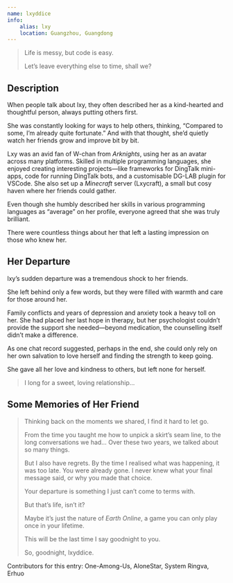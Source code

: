```yaml
---
name: lxyddice
info:
    alias: lxy
    location: Guangzhou, Guangdong
---
```


> Life is messy, but code is easy.
> 
> Let’s leave everything else to time, shall we?

## Description

When people talk about lxy,
they often described her as a kind-hearted and thoughtful person,
always putting others first.  

She was constantly looking for ways to help others,
thinking, “Compared to some, I’m already quite fortunate.”
And with that thought, she’d quietly watch her friends grow and improve bit by bit.  

Lxy was an avid fan of W-chan from *Arknights*, using her as an avatar across many platforms.
Skilled in multiple programming languages,
she enjoyed creating interesting projects—like frameworks for DingTalk mini-apps, code for running DingTalk bots, and a customisable DG-LAB plugin for VSCode.
She also set up a *Minecraft* server (Lxycraft), a small but cosy haven where her friends could gather.  

Even though she humbly described her skills in various programming languages as “average” on her profile, everyone agreed that she was truly brilliant.

There were countless things about her that left a lasting impression on those who knew her.  

## Her Departure  

lxy’s sudden departure was a tremendous shock to her friends.  

She left behind only a few words, but they were filled with warmth and care for those around her.  

Family conflicts and years of depression and anxiety took a heavy toll on her.
She had placed her last hope in therapy,
but her psychologist couldn’t provide the support she needed—beyond medication,
the counselling itself didn’t make a difference.  

As one chat record suggested,
perhaps in the end,
she could only rely on her own salvation to love herself and finding the strength to keep going.  

She gave all her love and kindness to others, but left none for herself.  

> I long for a sweet, loving relationship... 


## Some Memories of Her Friend

> Thinking back on the moments we shared, I find it hard to let go.  
>  
> From the time you taught me how to unpick a skirt’s seam line, to the long conversations we had… Over these two years, we talked about so many things.  
>  
> But I also have regrets. By the time I realised what was happening, it was too late. You were already gone. I never knew what your final message said, or why you made that choice.  
>  
> Your departure is something I just can’t come to terms with.  
>  
> But that’s life, isn’t it?  
>  
> Maybe it’s just the nature of *Earth Online*, a game you can only play once in your lifetime.  
>  
> This will be the last time I say goodnight to you.  
>  
> So, goodnight, lxyddice.

Contributors for this entry: One-Among-Us, AloneStar, System Ringva, Erhuo
